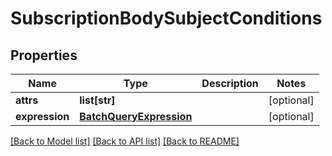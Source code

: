 # SubscriptionBodySubjectConditions

## Properties

| Name           | Type                                                | Description | Notes      |
| -------------- | --------------------------------------------------- | ----------- | ---------- |
| **attrs**      | **list[str]**                                       |             | [optional] |
| **expression** | [**BatchQueryExpression**](BatchQueryExpression.md) |             | [optional] |

[[Back to Model list]](../README.md#documentation-for-models)
[[Back to API list]](../README.md#documentation-for-api-endpoints)
[[Back to README]](../README.md)
